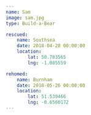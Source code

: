```yaml
---
name: Sam
image: sam.jpg
type: Build-a-Bear

rescued:
    name: Southsea
    date: 2018-04-28 00:00:00
    location:
        lat: 50.783565
        lng: -1.085559

rehomed:
    name: Burnham
    date: 2018-05-26 00:00:00
    location:
        lat: 51.539466
        lng: -0.6560172
---
```

